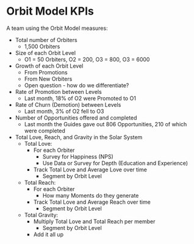 # Orbit Model KPIs
A team using the Orbit Model measures:

- Total number of Orbiters
    - 1,500 Orbiters
- Size of each Orbit Level
    - O1 = 50 Orbiters, O2 = 200, O3 = 800, O3 = 6000
- Growth of each Orbit Level
    - From Promotions
    - From New Orbiters
    - Open question - how do we differentiate?
- Rate of Promotion between Levels
    - Last month, 18% of O2 were Promoted to O1
- Rate of Churn (Demotion) between Levels
    - Last month, 3% of O2 fell to O3
- Number of Opportunities offered and completed
    - Last month the Guides gave out 806 Opportunities, 210 of which were completed
- Total Love, Reach, and Gravity in the Solar System
    - Total Love:
        - For each Orbiter
            - Survey for Happiness (NPS)
            - Use Data or Survey for Depth (Education and Experience)
        - Track Total Love and Average Love over time
            - Segment by Orbit Level
    - Total Reach:
        - For each Orbiter
            - How many Moments do they generate
        - Track Total Love and Average Reach over time
            - Segment by Orbit Level
    - Total Gravity:
        - Multiply Total Love and Total Reach per member
            - Segment by Orbit Level
        - Add it all up
